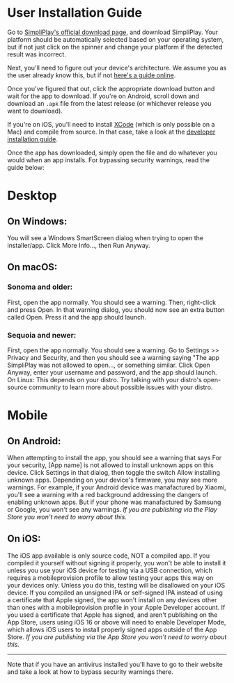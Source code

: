 # User Installation Guide
Go to [SimpliPlay's official download page](https://simpliplay.netlify.app/#download-options), and download SimpliPlay. Your platform should be automatically selected based on your
operating system, but if not just click on the spinner and change your platform if the detected result was incorrect.

Next, you'll need to figure out your device's architecture. We assume you as the user already know this, but if not [here's a guide online](https://www.chiefarchitect.com/support/article/KB-01230/determining-if-your-computer-is-32-bit-or-64-bit.html#:~:text=In%20the%20Run%20dialog%20that,that%20uses%2032%2Dbit%20architecture.).

Once you've figured that out, click the appropriate download button and wait for the app to download. If you're on Android, scroll down and download an `.apk` file from the latest release (or whichever release you want to download).

If you're on iOS, you'll need to install [XCode](https://developer.apple.com/xcode/) (which is only possible on a Mac) and compile from source. In that case, take a look at the [developer installation guide](dev-install.md).

Once the app has downloaded, simply open the file and do whatever you would when an app installs. For bypassing security warnings, read the guide below:

# Desktop

## On Windows:
You will see a Windows SmartScreen dialog when trying to open the installer/app. Click More Info..., then Run Anyway.

## On macOS:
### Sonoma and older:
First, open the app normally. You should see a warning. Then, right-click and press Open. In that warning dialog, you should now see an extra button called Open. Press it and the app should launch.

### Sequoia and newer:
First, open the app normally. You should see a warning. Go to Settings >> Privacy and Security, and then you should see a warning saying "The app SimpliPlay was not allowed to open..., or something similar. Click Open Anyway, enter your username and password, and the app should launch.
On Linux:
This depends on your distro. Try talking with your distro's open-source community to learn more about possible issues with your distro.

# Mobile

## On Android:
When attempting to install the app, you should see a warning that says For your security, [App name] is not allowed to install unknown apps on this device. Click Settings in that dialog, then toggle the switch Allow installing unknown apps. Depending on your device's firmware, you may see more warnings. For example, if your Android device was manafactured by Xiaomi, you'll see a warning with a red background addressing the dangers of enabling unknown apps. But if your phone was manafactured by Samsung or Google, you won't see any warnings.
*If you are publishing via the Play Store you won't need to worry about this.*

## On iOS:
The iOS app available is only source code, NOT a compiled app. If you compiled it yourself without signing it properly, you won't be able to install it unless you use your iOS device for testing via a USB connection, which requires a mobileprovision profile to allow testing your apps this way on your devices only. Unless you do this, testing will be disallowed on your iOS device. If you compiled an unsigned IPA or self-signed IPA instead of using a certificate that Apple signed, the app won't install on any devices other than ones with a mobileprovision profile in your Apple Developer account. If you used a certificate that Apple has signed, and aren't publishing on the App Store, users using iOS 16 or above will need to enable Developer Mode, which allows iOS users to install properly signed apps outside of the App Store.
*If you are publishing via the App Store you won't need to worry about this.*

________________________________________________________________________________________________

Note that if you have an antivirus installed you'll have to go to their website and take a look at how to bypass security warnings there.



